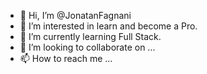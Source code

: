 - 👋 Hi, I’m @JonatanFagnani
- 👀 I’m interested in learn and become a Pro.
- 🌱 I’m currently learning Full Stack.
- 💞️ I’m looking to collaborate on ...
- 📫 How to reach me ...

<!---
JonatanFagnani/JonatanFagnani is a ✨ special ✨ repository because its `README.md` (this file) appears on your GitHub profile.
You can click the Preview link to take a look at your changes.
--->
